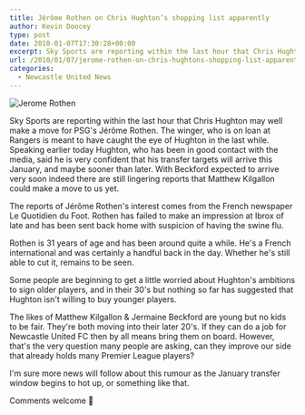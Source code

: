 ```yaml
---
title: Jérôme Rothen on Chris Hughton’s shopping list apparently
author: Kevin Doocey
type: post
date: 2010-01-07T17:30:28+00:00
excerpt: Sky Sports are reporting within the last hour that Chris Hughton may well..
url: /2010/01/07/jerome-rothen-on-chris-hughtons-shopping-list-apparently/
categories:
  - Newcastle United News
---
```


![Jerome Rothen](https://cache.20minutes.fr/img/photos/afp/2008-01/2008-01-26/article_CPS.HZT73.260108113138.photo00.photo.default-512x301.jpg)

Sky Sports are reporting within the last hour that Chris Hughton may well make a move for PSG's Jérôme Rothen. The winger, who is on loan at Rangers is meant to have caught the eye of Hughton in the last while. Speaking earlier today Hughton, who has been in good contact with the media, said he is very confident that his transfer targets will arrive this January, and maybe  sooner than later. With Beckford expected to arrive very soon indeed there are still lingering reports that Matthew Kilgallon could make a move to us yet.

The reports of Jérôme Rothen's interest comes from the French newspaper Le Quotidien du Foot. Rothen has failed to make an impression at Ibrox of late and has been sent back home with suspicion of having the swine flu.

Rothen is 31 years of age and has been around quite a while. He's a French international and was certainly a handful back in the day. Whether he's still able to cut it, remains to be seen.

Some people are beginning to get a little worried about Hughton's ambitions to sign older players, and in their 30's but nothing so far has suggested that Hughton isn't willing to buy younger players.

The likes of Matthew Kilgallon & Jermaine Beckford are young but no kids to be fair. They're both moving into their later 20's. If they can do a job for Newcastle United FC then by all means bring them on board. However, that's the very question many people are asking, can they improve our side that already holds many Premier League players?

I'm sure more news will follow about this rumour as the January transfer window begins to hot up, or something like that.

Comments welcome 🙂
